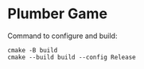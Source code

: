 # Plumber Game

Command to configure and build:
```
cmake -B build
cmake --build build --config Release
```